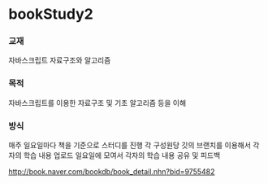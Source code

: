 # bookStudy2


### 교재

자바스크립트 자료구조와 알고리즘 



### 목적

자바스크립트를 이용한 자료구조 및 기초 알고리즘 등을 이해

 

### 방식

매주 일요일마다 책을 기준으로 스터디를 진행
각 구성원당 깃의 브랜치를 이용해서 각자의 학습 내용 업로드
일요일에 모여서 각자의 학습 내용 공유 및 피드백

http://book.naver.com/bookdb/book_detail.nhn?bid=9755482
